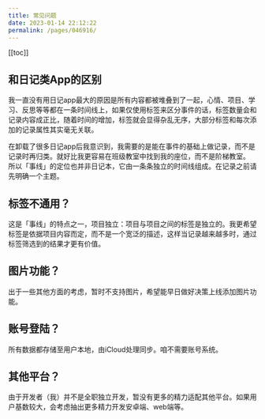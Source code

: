```yaml
---
title: 常见问题
date: 2023-01-14 22:12:22
permalink: /pages/046916/
---
```


[[toc]]



## 和日记类App的区别

我一直没有用日记app最大的原因是所有内容都被堆叠到了一起，心情、项目、学习、反思等等都在一条时间线上，如果仅使用标签来区分事件的话，标签数量会和记录内容成正比，随着时间的增加，标签就会显得杂乱无序，大部分标签和每次添加的记录属性其实毫无关联。

在卸载了很多日记app后我意识到，我需要的是能在事件的基础上做记录，而不是记录时再归类。就好比我更容易在班级教室中找到我的座位，而不是阶梯教室。 所以「事线」的定位也并非日记本，它由一条条独立的时间线组成。在记录之前请先明确一个主题。

## 标签不通用？

这是「事线」的特点之一，项目独立：项目与项目之间的标签是独立的。我更希望标签是依据项目内容而定，而不是一个宽泛的描述，这样当记录越来越多时，通过标签筛选到的结果才更有价值。

## 图片功能？

出于一些其他方面的考虑，暂时不支持图片，希望能早日做好决策上线添加图片功能。

## 账号登陆？

所有数据都存储至用户本地，由iCloud处理同步。咱不需要账号系统。

## 其他平台？

由于开发者（我）并不是全职独立开发，暂没有更多的精力适配其他平台。如果用户基数较大，会考虑抽出更多精力开发安卓端、web端等。